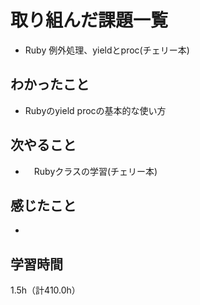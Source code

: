 # 取り組んだ課題一覧
- Ruby 例外処理、yieldとproc(チェリー本)

## わかったこと
- Rubyのyield procの基本的な使い方
  
## 次やること
- 　Rubyクラスの学習(チェリー本)　

## 感じたこと
- 
  
## 学習時間
1.5h（計410.0h）

